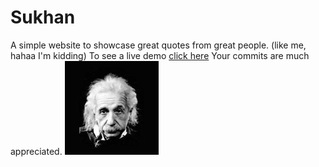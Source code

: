 # Sukhan
A simple website to showcase great quotes from great people. (like me, hahaa I'm kidding) 
To see a live demo <a href="#">click here</a>
Your commits are much appreciated.
<img src="img/albert-einstein.jpg">
